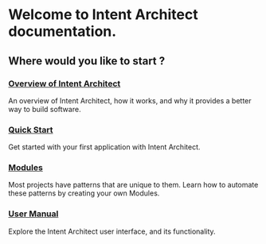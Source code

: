 # Welcome to Intent Architect documentation.

## Where would you like to start ?

### [Overview of Intent Architect](articles/getting_started/intro.md)
An overview of Intent Architect, how it works, and why it provides a better way to build software.

### [Quick Start](articles/getting_started/quick_start.md)
Get started with your first application with Intent Architect.

### [Modules](articles/modules/overview.md)
Most projects have patterns that are unique to them. Learn how to automate these patterns by creating your own Modules.

### [User Manual](articles/user_manual/shell.md)
Explore the Intent Architect user interface, and its functionality.
